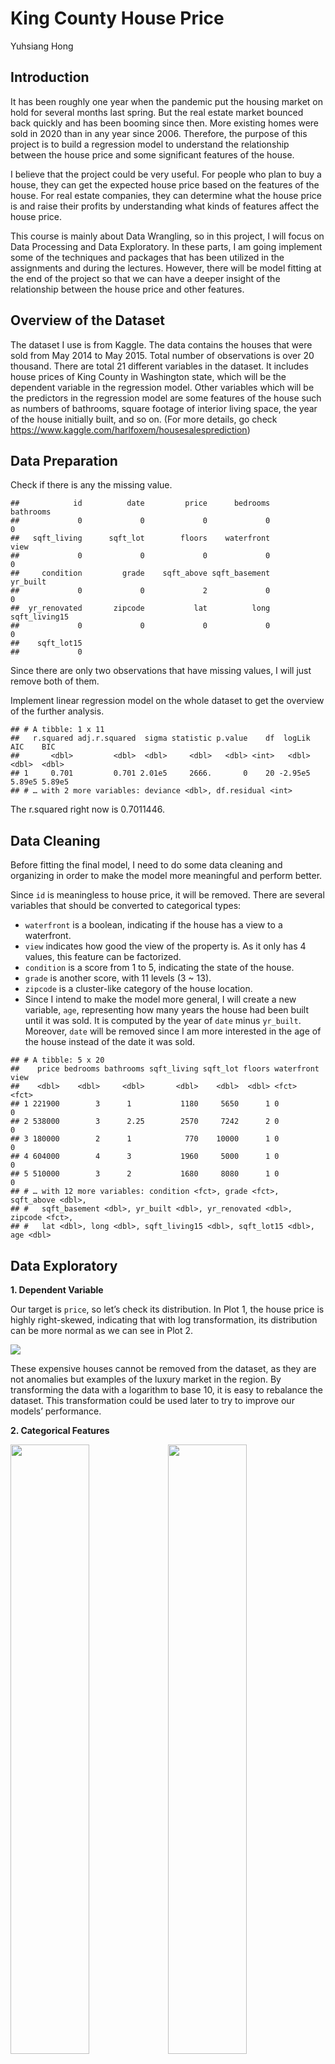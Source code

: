 King County House Price
================
Yuhsiang Hong

## Introduction

It has been roughly one year when the pandemic put the housing market on
hold for several months last spring. But the real estate market bounced
back quickly and has been booming since then. More existing homes were
sold in 2020 than in any year since 2006. Therefore, the purpose of this
project is to build a regression model to understand the relationship
between the house price and some significant features of the house.

I believe that the project could be very useful. For people who plan to
buy a house, they can get the expected house price based on the features
of the house. For real estate companies, they can determine what the
house price is and raise their profits by understanding what kinds of
features affect the house price.

This course is mainly about Data Wrangling, so in this project, I will
focus on Data Processing and Data Exploratory. In these parts, I am
going implement some of the techniques and packages that has been
utilized in the assignments and during the lectures. However, there will
be model fitting at the end of the project so that we can have a deeper
insight of the relationship between the house price and other features.

## Overview of the Dataset

The dataset I use is from Kaggle. The data contains the houses that were
sold from May 2014 to May 2015. Total number of observations is over 20
thousand. There are total 21 different variables in the dataset. It
includes house prices of King County in Washington state, which will be
the dependent variable in the regression model. Other variables which
will be the predictors in the regression model are some features of the
house such as numbers of bathrooms, square footage of interior living
space, the year of the house initially built, and so on. (For more
details, go check
<https://www.kaggle.com/harlfoxem/housesalesprediction>)

## Data Preparation

Check if there is any the missing
    value.

    ##            id          date         price      bedrooms     bathrooms 
    ##             0             0             0             0             0 
    ##   sqft_living      sqft_lot        floors    waterfront          view 
    ##             0             0             0             0             0 
    ##     condition         grade    sqft_above sqft_basement      yr_built 
    ##             0             0             2             0             0 
    ##  yr_renovated       zipcode           lat          long sqft_living15 
    ##             0             0             0             0             0 
    ##    sqft_lot15 
    ##             0

Since there are only two observations that have missing values, I will
just remove both of them.

Implement linear regression model on the whole dataset to get the
overview of the further analysis.

    ## # A tibble: 1 x 11
    ##   r.squared adj.r.squared  sigma statistic p.value    df  logLik    AIC    BIC
    ##       <dbl>         <dbl>  <dbl>     <dbl>   <dbl> <int>   <dbl>  <dbl>  <dbl>
    ## 1     0.701         0.701 2.01e5     2666.       0    20 -2.95e5 5.89e5 5.89e5
    ## # … with 2 more variables: deviance <dbl>, df.residual <int>

The r.squared right now is 0.7011446.

## Data Cleaning

Before fitting the final model, I need to do some data cleaning and
organizing in order to make the model more meaningful and perform
better.

Since `id` is meaningless to house price, it will be removed. There are
several variables that should be converted to categorical types:

  - `waterfront` is a boolean, indicating if the house has a view to a
    waterfront.
  - `view` indicates how good the view of the property is. As it only
    has 4 values, this feature can be factorized.  
  - `condition` is a score from 1 to 5, indicating the state of the
    house.  
  - `grade` is another score, with 11 levels (3 ~ 13).
  - `zipcode` is a cluster-like category of the house location.
  - Since I intend to make the model more general, I will create a new
    variable, `age`, representing how many years the house had been
    built until it was sold. It is computed by the year of `date` minus
    `yr_built`. Moreover, `date` will be removed since I am more
    interested in the age of the house instead of the date it was sold.

<!-- end list -->

    ## # A tibble: 5 x 20
    ##    price bedrooms bathrooms sqft_living sqft_lot floors waterfront view 
    ##    <dbl>    <dbl>     <dbl>       <dbl>    <dbl>  <dbl> <fct>      <fct>
    ## 1 221900        3      1           1180     5650      1 0          0    
    ## 2 538000        3      2.25        2570     7242      2 0          0    
    ## 3 180000        2      1            770    10000      1 0          0    
    ## 4 604000        4      3           1960     5000      1 0          0    
    ## 5 510000        3      2           1680     8080      1 0          0    
    ## # … with 12 more variables: condition <fct>, grade <fct>, sqft_above <dbl>,
    ## #   sqft_basement <dbl>, yr_built <dbl>, yr_renovated <dbl>, zipcode <fct>,
    ## #   lat <dbl>, long <dbl>, sqft_living15 <dbl>, sqft_lot15 <dbl>, age <dbl>

## Data Exploratory

**1. Dependent Variable**

Our target is `price`, so let’s check its distribution. In Plot 1, the
house price is highly right-skewed, indicating that with log
transformation, its distribution can be more normal as we can see in
Plot 2.

![](project_code_files/figure-gfm/unnamed-chunk-5-1.png)<!-- -->

These expensive houses cannot be removed from the dataset, as they are
not anomalies but examples of the luxury market in the region. By
transforming the data with a logarithm to base 10, it is easy to
rebalance the dataset. This transformation could be used later to try to
improve our models’ performance.

**2. Categorical
Features**

<img src="project_code_files/figure-gfm/unnamed-chunk-6-1.png" width="50%" /><img src="project_code_files/figure-gfm/unnamed-chunk-6-2.png" width="50%" /><img src="project_code_files/figure-gfm/unnamed-chunk-6-3.png" width="50%" /><img src="project_code_files/figure-gfm/unnamed-chunk-6-4.png" width="50%" />
![](project_code_files/figure-gfm/unnamed-chunk-7-1.png)<!-- -->

From the above plots, there are some interesting observations:

  - Majority of the houses don’t have `waterfront`. For houses with
    `waterfront`, they are normally more expensive than houses without
    `waterfront`.
  - Most of houses have really bad views, which is over 90%, but the
    house price increases when the score of house’ view increases, which
    makes sense.
  - Most of the houses in the region are in an average condition 3, with
    26% of the houses being in a great condition 4, and 8% being in an
    exceptional condition 5. The house price does increase as the
    condition becomes better. However, the change isn’t significant.
  - `grade` distribution is similar to `condition` distribution. Its
    relationship with `price` seems exponential, so if log
    transformation on `price` is used, we can expect their relationship
    would be linear.
  - From top 15 `zipcode` containing the most houses, we can see that
    there is no specific area which has the most houses. `price` is
    fluctuated among these 15 houses and for more information of their
    relationship such as which area might have higher house prices, it
    still need further investigation.

**3. Numerical Features**

![](project_code_files/figure-gfm/Correlation%20Graph-1.png)<!-- -->

There are some interesting things in the correlation plot:

  - the sqft\_ features are highly correlated to each others, as
    `sqft_living` = `sqft_above` + `sqft_basement.` Therefore, I will
    examine the distribution of `sqft_basement` later to check how many
    houses actuallly have basements.
  - If the house is big, its neighbor houses are usually big, as we can
    discover this correlation from `sqft_living` and `sqft_living15` or
    `sqft_lot` and `sqft_lot15`.
  - `bathrooms` and `bedrooms` have high positive correlation with
    `sqft_living`, which is expected since more bedrooms and bathrooms
    in the house requires more space.

Let’s examine some of the numeric features that I didn’t get much
information from the above graph: `lat`, `long`, `yr_built`,
`yr_renovated`, `age`,
`floors`.

<img src="project_code_files/figure-gfm/unnamed-chunk-8-1.png" width="50%" /><img src="project_code_files/figure-gfm/unnamed-chunk-8-2.png" width="50%" /><img src="project_code_files/figure-gfm/unnamed-chunk-8-3.png" width="50%" /><img src="project_code_files/figure-gfm/unnamed-chunk-8-4.png" width="50%" /><img src="project_code_files/figure-gfm/unnamed-chunk-8-5.png" width="50%" /><img src="project_code_files/figure-gfm/unnamed-chunk-8-6.png" width="50%" /><img src="project_code_files/figure-gfm/unnamed-chunk-8-7.png" width="50%" />

From the above plots,

  - `lat` and `long` distributions suggest a higher number of houses in
    the North-West of the region. I will use ggmap to show this
    phenomenon in the below map graph.
  - Looking at the distribution of the feature `yr_built`, we can
    observe a steady increase of the number of houses since the early
    years of the 20th century. This trend can certainly be related to
    the population growth and the urban development in the region over
    the years.
  - From `yr_renovated`, we can see that there are certain number of
    houses renovated during late 20th century to early 21st century
    However, most of the houses have never been renovated. Due to this
    reason, I will create a new boolean feature, `renovated`,
    representing whether the house has been renovated or not.
  - `age` and doesn’t show some significant relationship with `price`,
    which is interesting because I thought new houses might have higher
    prices.
  - Most of the houses have no more than two `floors`.
  - Since the percentage of houses without basements is 0.6073296,
    meaning majority of houses don’t have basements, I will create a new
    variable, `basement`, indicating whether the house has a basement or
    not. Moreover, `sqft_basement` will be removed since it’s a linear
    combination of `sqft_living` and `sqft_above`.

![](project_code_files/figure-gfm/unnamed-chunk-9-1.png)<!-- -->

As we can see from the above map, northwest area has the lighter color,
indicating that this area in general has higher house prices.

All the remaining and new features in the tidy dataset: bedrooms,
bathrooms, sqft\_living, sqft\_lot, floors, waterfront, view, condition,
grade, sqft\_above, yr\_built, yr\_renovated, zipcode, lat, long,
sqft\_living15, sqft\_lot15, age, renovated, basement.

## Model Fitting

**1. Final model: dependent variable = `price`**

    ## # A tibble: 1 x 11
    ##   r.squared adj.r.squared  sigma statistic p.value    df  logLik    AIC    BIC
    ##       <dbl>         <dbl>  <dbl>     <dbl>   <dbl> <int>   <dbl>  <dbl>  <dbl>
    ## 1     0.838         0.837 1.48e5     1070.       0   105 -2.88e5 5.76e5 5.77e5
    ## # … with 2 more variables: deviance <dbl>, df.residual <int>

As we can see from the above, the final model has a higher r.squared
value than the raw model. The improvemnt rate on r.squared is
19.5277685%.

**2. Final log model: dependent variable = `log(price)`**

    ## # A tibble: 1 x 11
    ##   r.squared adj.r.squared sigma statistic p.value    df logLik     AIC     BIC
    ##       <dbl>         <dbl> <dbl>     <dbl>   <dbl> <int>  <dbl>   <dbl>   <dbl>
    ## 1     0.883         0.882 0.181     1558.       0   105  6358. -12503. -11658.
    ## # … with 2 more variables: deviance <dbl>, df.residual <int>

As we can see from the above, the final log model has a higher r.squared
value than the raw model. The improvemnt rate on r.squared is
25.9101154%. Moreover, it also outperforms the final model, indicating
that using `log(price)` as the target is more suitable for linear
regression model.

## Stepwise Model Selection

Since there are too many variables in the dataset, I will use stepwise
model selection to find out if there is smaller model that can also
predict the house price well enough. (BIC is used for model selection.)

**1. Forward stepwise model selection**

    ## # A tibble: 1 x 11
    ##   r.squared adj.r.squared sigma statistic p.value    df logLik     AIC     BIC
    ##       <dbl>         <dbl> <dbl>     <dbl>   <dbl> <int>  <dbl>   <dbl>   <dbl>
    ## 1     0.883         0.882 0.181     1588.       0   103  6356. -12505. -11675.
    ## # … with 2 more variables: deviance <dbl>, df.residual <int>

Features that are removed from the forward stepwise model: bedrooms,
sqft\_lot15.

**2. Backward stepwise model selection**

    ## # A tibble: 1 x 11
    ##   r.squared adj.r.squared sigma statistic p.value    df logLik     AIC     BIC
    ##       <dbl>         <dbl> <dbl>     <dbl>   <dbl> <int>  <dbl>   <dbl>   <dbl>
    ## 1     0.883         0.882 0.181     1588.       0   103  6356. -12505. -11675.
    ## # … with 2 more variables: deviance <dbl>, df.residual <int>

Features that are removed from the backward stepwise model: bedrooms,
sqft\_lot15.

Some observations from model selections:

  - After removing bedrooms, sqft\_lot15 from the model, both new
    stepwise models still maintain the same r squared as the final log
    model.
  - Both model remove bedrooms, sqft\_lot15, indicating that these
    features are less important than others.

## Conclusion & Improvement

1.  The regression model improves a lot when some features are converted
    into categorical types.
2.  In real world data, some variables such as prices often needs to be
    scaled in order to fit the model better.
3.  By adding new variables, the model can be more meaningful even
    though the performance doesn’t show some significant improvement.
4.  Proper Data Wrangling techniques can definitely help the model to
    obtain greater results.
5.  Variables like `zipcode` could be implemented some clustering
    algorithms to obtain more meaningful information of their
    distributions and relationships with the house price.
